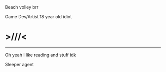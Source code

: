 Beach volley brr

Game Dev/Artist
18 year old idiot

# >///<


<hr>

Oh yeah I like reading and stuff idk

Sleeper agent
